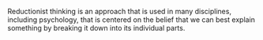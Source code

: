 Reductionist thinking is an approach that is used in many disciplines, including psychology, that is centered on the belief that we can best explain something by breaking it down into its individual parts.